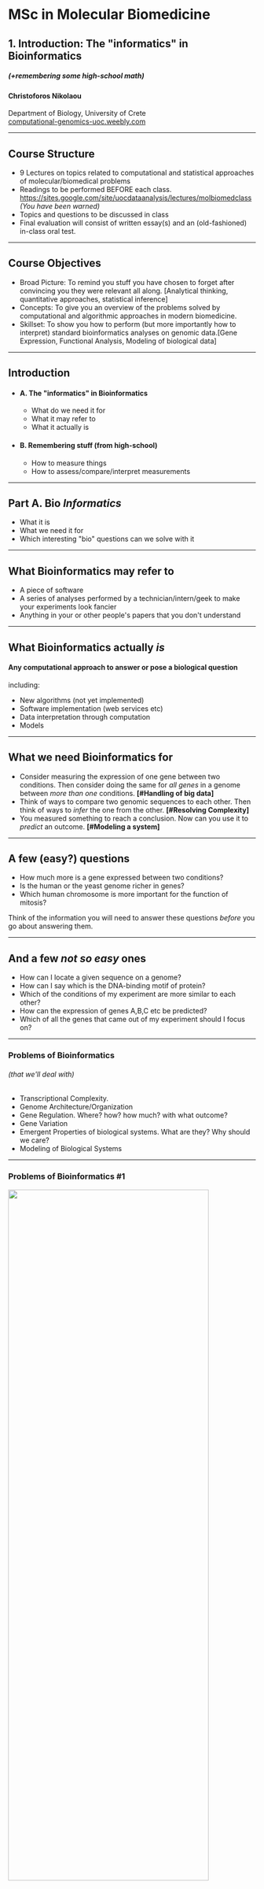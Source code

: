# MSc in Molecular Biomedicine

## 1. Introduction: The "informatics" in Bioinformatics 
##### (+remembering some high-school math) ####
#### Christoforos Nikolaou  
Department of Biology, University of Crete  
[computational-genomics-uoc.weebly.com](http://computational-genomics-uoc.weebly.com)  

---
## Course Structure
* 9 Lectures on topics related to computational and statistical approaches of molecular/biomedical problems
* Readings to be performed BEFORE each class. https://sites.google.com/site/uocdataanalysis/lectures/molbiomedclass
*(You have been warned)*
* Topics and questions to be discussed in class
* Final evaluation will consist of written essay(s) and an (old-fashioned) in-class oral test. 

---
## Course Objectives 
* Broad Picture: To remind you stuff you have chosen to forget after convincing you they were relevant all along. [Analytical thinking, quantitative approaches, statistical inference]
* Concepts: To give you an overview of the problems solved by computational and algorithmic approaches in modern biomedicine.
* Skillset: To show you how to perform (but more importantly how to interpret) standard bioinformatics analyses on genomic data.[Gene Expression, Functional Analysis, Modeling of biological data]

---
## Introduction  
* #### A. The "informatics" in Bioinformatics
	* What do we need it for
	* What it may refer to
	* What it actually is 
* #### B. Remembering stuff (from high-school)
	* How to measure things
	* How to assess/compare/interpret measurements 
---
## Part A. Bio *Informatics*
* What it is
* What we need it for
* Which interesting "bio" questions can we solve with it

---

## What Bioinformatics may refer to
* A piece of software
* A series of analyses performed by a technician/intern/geek to make your experiments look fancier
* Anything in your or other people's papers that you don't understand

---
## What Bioinformatics actually *is*
#### Any computational approach to answer **or pose** a biological question

including:
* New algorithms (not yet implemented)
* Software implementation (web services etc)
* Data interpretation through computation
* Models

---
## What we need Bioinformatics for
* Consider measuring the expression of one gene between two conditions. Then consider doing the same for _all genes_ in a genome between _more than one_ conditions. **[#Handling of big data]**
* Think of ways to compare two genomic sequences to each other. Then think of ways to _infer_ the one from the other. **[#Resolving Complexity]**
* You measured something to reach a conclusion. Now can you use it to _predict_ an outcome. **[#Modeling a system]**
---

## A few (easy?) questions
* How much more is a gene expressed between two conditions?
* Is the human or the yeast genome richer in genes?
* Which human chromosome is more important for the function of mitosis?


Think of the information you will need to answer these questions _before_ you go about answering them.

---
## And a few _not so easy_ ones
* How can I locate a given sequence on a genome?
* How can I say which is the DNA-binding motif of protein?
* Which of the conditions of my experiment are more similar to each other?
* How can the expression of genes A,B,C etc be predicted?
* Which of all the genes that came out of my experiment should I focus on?

---
### Problems of Bioinformatics 
###### (that we'll deal with)
* Transcriptional Complexity. 
* Genome Architecture/Organization
* Gene Regulation. Where? how? how much? with what outcome?
* Gene Variation
* Emergent Properties of biological systems. What are they? Why should we care?
* Modeling of Biological Systems

---
### Problems of Bioinformatics #1

<img src="/home/christoforos/Dropbox/CompBiol/10010-Nikolaou-YpologistikiBiologiaRev/source_material/images/Figure11_11.jpg" width="90%" height="60%" style="float: center"> 

* Transcriptional Complexity. How complex is a gene? 
* *the Question*: What can we know about the region in which the gene resides?

---
### Problems of Bioinformatics #2
<img src="/home/christoforos/Dropbox/CompBiol/10010-Nikolaou-YpologistikiBiologiaRev/source_material/images/Figure00_02.jpg" width="50%" height="50%" style="float: right"> 

* Genome Architecture. How are genes distributed in the genome?
* *the Question*: Which underlying features are correlated with their distribution?

---
### Problems of Bioinformatics #3
* Sequence similarity/homology 
* *the Question*: How can we locate a "string" of DNA in a genome? 

<img src="/home/christoforos/Dropbox/CompBiol/10010-Nikolaou-YpologistikiBiologiaRev/source_material/images/Figure00_03.jpg" width="100%" height="60%" style="float: right"> 

---
### Problems of Bioinformatics #4
* Analyzing Gene Regulation 
* *the Question*: Where does a transcription factor bind on the genome?  

<img src="/home/christoforos/Dropbox/CompBiol/10010-Nikolaou-YpologistikiBiologiaRev/source_material/images/Figure03_07.jpg" width="60%" height="60%" style="float: center"> 

---

### Problems of Bioinformatics #5
*  Gene Expression Analysis. How is gene regulation orchestrated in different conditions?
*  *the Question*: Which group of genes changes expression in time during a development?

<img src="/home/christoforos/Dropbox/CompBiol/10010-Nikolaou-YpologistikiBiologiaRev/source_material/images/Figure07_06.jpg" width="90%" height="45%" style="float: right"> 

---
### Problems of Bioinformatics #6
<img src="/home/christoforos/Dropbox/CompBiol/10010-Nikolaou-YpologistikiBiologiaRev/source_material/images/Figure08_01.jpg" width="50%" height="45%" style="float: center"> 

*  Functional Analysis of Gene Expression
*  *the Question*: Which biological functions/pathways are more important given a set of over/under-expressed genes?  

---
### Problems of Bioinformatics #7
<img src="/home/christoforos/Dropbox/CompBiol/10010-Nikolaou-YpologistikiBiologiaRev/source_material/images/Figure09_01.jpg" width="50%" height="45%" style="float: right"> 

*  Biological Networks 
*  What can we learn from the association of biological entities?
*  *the Question*: Which protein(s) are most important in a specific experimental context?

---

### Problems of Bioinformatics #8
[Genomic Variability](https://www.dropbox.com/s/g72200g7hhd1dby/Figure10_02.jpg)

#<img src="https://www.dropbox.com/s/g72200g7hhd1dby/Figure10_02.jpg" width="60%" height="45%" style="float: center"> 

*  Genomic Variation. How can we link genetic variability with the phenotype?
*  *the Question*: How can we locate gene polymorphisms that are predictors of disease susceptibility?
---

### Problems of Bioinformatics #9
<img src="/home/christoforos/Dropbox/CompBiol/10010-Nikolaou-YpologistikiBiologiaRev/source_material/images/Figure12_09.jpg" width="45%" height="45%" style="float: right"> 

*  Putting it all together. Model design 
*  *the Question*: Can we predict gene expression levels from other sources of data?  
---
## Part B. Remembering stuff
* Which tools do we need to perform bioinformatics analyses?
	* Quantitative thinking [OK]
	* Statistics [?]
	* Algorithm design [simpler than what you may think]
	* Computer skills [can be outsourced]
---
## Quantitative thinking and Statistics
* Quantitative thinking
	* Reasoning with numbers 
	* Considering background models
	* Plan quantitative controls
* Statistics
	* Provides tools for all of the above
---
## Problems with Statistics #1
1. We tend to see patterns where they don't exist. 
	* "Hot hands"
	`X - - X - X - X X - X - X - X X - X - X - - X X - X X X X - - - - - - X
X - X - X - - - - - X - X X X X X - - - - X - X X X X  - - - - X - - - - - X - - - - X X - - X - - - - - X X - - X - - - - X - X - - - - - - X - X X - X X X X - X - X X X X - X - ` 

Can you discover "runs" of Xs or -s in the above panel?

---
## Problems with Statistics #2
2. Give a *number range* that **will include the correct answer with 90%** probability.
```
1 The year of birth of Mozart
2 Number of inhabited Greek islands
3 Nikos Galis career average points per game
4 The length of the Danube River (in km)
5 Gestation period of a lion (in days)
6 Number of films directed by Stanley Kubrick
7 Number of Beatles No1 hits
8 Age of Pope Francis
9 Number of women who have won a Literature Nobel Prize 
10 Wingspan of an Airbus A320 (in m)
```
---
## Problems with Statistics #2
* Solutions:
```
1 Mozart year of birth: 1756 (Wikipedia)
2 Number of Greek Inhabited Islands: 227 (HTO)  
3 Galis PPG: 32.8 (FIBA Europe)
4 Length of the Danube: 2860km (Wikipedia)
5 Lion Gestation period: 110 days (factophile)
6 Kubrick films: 16 (imdb)
7 Beatles No1 hits: 17 (Rolling Stone Magazine)
8 Pope Francis is 79 (google)
9 Female Literature Nobel Laurates: 13 (nobelprize.org)
10 A320 wingspan: 35.8m (Airbus.com)
```    
How many did you get within your range?

---

## Problems with Statistics #2
Conclusion: We tend to be over-confident

---

## Problems with Statistics #3
3. We are fooled by regression to the mean. The case of the Sacked football managers

<img src="/home/christoforos/Dropbox/Teaching/My_MScClasses/MBioMed/Figures/SackedManagers2.png" width="60%" height="45%" style="float: center"> 

---
## Problems with Statistics #4
4. We don't understand multiple comparisons
	* I give a coin to **one** of you and ask you to flip it ten times. If you bring 9 heads how would you describe the coin?
	* I give the same coin to **each one** and ask you to flip it ten times. If one of you gets 9 heads what he/she should tell me about the coin?
---

## How to plan your analysis 
### Five easy questions:
1. What is the type of your outcome? Are you reporting a binomial (YES/NO) effect or is your outcome continuous values of a physical property?
2. Which are your explanatory variables? Are they categorical (e.g. "wild-type vs. treated") or continuous (e.g. dosage of a drug)? 
3. How many conditions are you analyzing? Is it one, two or more?

---
### Five easy questions:
4. If you are comparing more than one conditions are your data matched? Do they come in pairs or not?
5. If your outcome is continuous is it normally distributed? Do you even know what "normally distributed" is?
---
### Types of outcome
* binomial (yes/no, dead/alive, improved/not)
* continuous (temperature, fluoresence, weight etc)
* parametrical ("blue","green","red")

How can you describe the above in numbers?
When will you use values, frequencies, ratios?

---
### Explanatory variables
* Can the objects you measure be categorized? 
* If yes, in how many groups?
* If not, what is the variable that could be used to define them (age, treatment, genetic background)

Describe experiments for each type

---
### Number of conditions
* One condition: You can only ask if two or more outcomes are associated
* Two conditions: You can compare the same outcome between the two conditions
* More than two conditions: You can compare between two or more conditions but you are doing *multiple comparisons*

---
### Matched or unmatched samples
* Samples are unmatched. You can compare their means but you cannot ask for correlations or "congenital" differences
* Samples are matched. You can also track paired differences
---
### Is it Normal or is it not?
* What can we do when our data are normally distributed?
	* A number of tests apply, such as Student's t-test to compare means, ANOVA to analyze variance etc
* More importantly. What can we do when they aren't?
	* try to transform the data
	* apply non-parametric tests
	* KEY solution: apply computational tests
---
# Practical Question #1
* We are administering a treatment to a set of patients in the form of a substance and we want to see if the efficiency of the treament is dependent on the genetic background. 
	* How should we plan our experiment?
	* What should we measure?
	* What should we be careful of?
---
# Practical Question #2
* We want to test the effect of a drug between two sets of patients. One set is taking the drug, the other is taking a placebo. We measure the weight gain of the patients before and after administration. 
	* What is the type of the outcome?
	* Which is the explanatory variable?
	* What is the question we should ask?
	* What test should we use?
	* What should we be careful of?
---
# Practical Question #3
* We are feeding a set of mice with an assumed "superfood" at different doses. We want to see if this has any effect on their susceptibility to cancer. We expose the mice to X-ray radiation and measure tumour occurrence.  
	* How can we tell if the superfood is effective?
	* Can we measure how effective it is?
	* How will we control our experiment?
---
### The median is the message (by S.J. Gould)
* Did you read it? Discuss.
---

# Test Slide
#### A table
|Theme name|Value|Directive|
|:-:|:-:|:-|
One value|Second Value| third value
 
